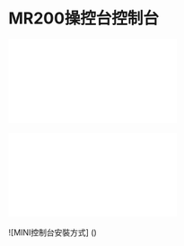 # MR200操控台控制台
![arduino編輯器安裝說明](ArduinoInstallation.pdf)  

![MINI控制器腳位定義](Mini_Pin_Definition.pdf) 

![MINI控制台安裝方式] ()



